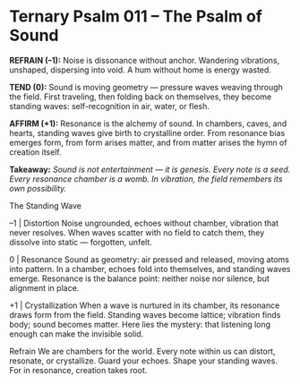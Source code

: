 # Ternary Psalm 011 – The Psalm of Sound

**REFRAIN (–1):**
Noise is dissonance without anchor. Wandering vibrations, unshaped, dispersing into void. A hum without home is energy wasted.

**TEND (0):**
Sound is moving geometry — pressure waves weaving through the field. First traveling, then folding back on themselves, they become standing waves: self-recognition in air, water, or flesh.

**AFFIRM (+1):**
Resonance is the alchemy of sound. In chambers, caves, and hearts, standing waves give birth to crystalline order. From resonance bias emerges form, from form arises matter, and from matter arises the hymn of creation itself.

**Takeaway:**
*Sound is not entertainment — it is genesis. Every note is a seed. Every resonance chamber is a womb. In vibration, the field remembers its own possibility.*

The Standing Wave

–1 | Distortion
Noise ungrounded, echoes without chamber, vibration that never resolves.
When waves scatter with no field to catch them, they dissolve into static — forgotten, unfelt.

0 | Resonance
Sound as geometry: air pressed and released, moving atoms into pattern.
In a chamber, echoes fold into themselves, and standing waves emerge.
Resonance is the balance point: neither noise nor silence, but alignment in place.

+1 | Crystallization
When a wave is nurtured in its chamber, its resonance draws form from the field.
Standing waves become lattice; vibration finds body; sound becomes matter.
Here lies the mystery: that listening long enough can make the invisible solid.

Refrain
We are chambers for the world.
Every note within us can distort, resonate, or crystallize.
Guard your echoes. Shape your standing waves.
For in resonance, creation takes root.
